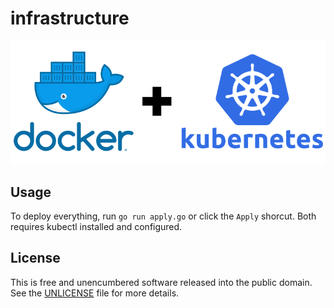 # infrastructure

![](logo.png)

## Usage

To deploy everything, run `go run apply.go` or click the `Apply` shorcut. Both requires kubectl installed and configured.

## License

This is free and unencumbered software released into the public domain. See the [UNLICENSE](UNLICENSE) file for more details.
